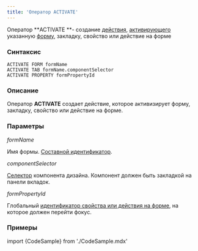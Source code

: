 ```yaml
---
title: 'Оператор ACTIVATE'
---
```


Оператор **ACTIVATE **- создание [действия](Actions.md), [активирующего](Activation_ACTIVATE_.md) указанную [форму](Forms.md), закладку, свойство или действие на форме

### Синтаксис 

    ACTIVATE FORM formName
    ACTIVATE TAB formName.componentSelector
    ACTIVATE PROPERTY formPropertyId

### Описание

Оператор **ACTIVATE** создает действие, которое активизирует форму, закладку, свойство или действие на форме.

### Параметры

*formName*

Имя формы. [Составной идентификатор](IDs.md#cid-broken).

*componentSelector*

[Селектор](DESIGN_instruction.md#selector-broken) компонента дизайна. Компонент должен быть закладкой на панели вкладок.

*formPropertyId*

Глобальный [идентификатор свойства или действия на форме](IDs.md#formpropertyid-broken), на которое должен перейти фокус.

### Примеры

import {CodeSample} from './CodeSample.mdx'

<CodeSample url="https://ru-documentation.lsfusion.org/sample?file=ActionSample&block=activate"/>

  

